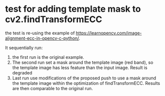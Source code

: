 # test for adding template mask to cv2.findTransformECC

the test is re-using the example of https://learnopencv.com/image-alignment-ecc-in-opencv-c-python/.

It sequentially run:
1. the first run is the original example.
1. The second run set a mask around the template image (red band), so the template image has less feature than the input image.
Result is degraded
1. Last run use modifications of the proposed push to use a mask around the template image within the optimization of findTransformECC. Results are then comparable to the original run.
